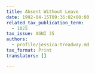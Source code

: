 ```yaml
---
title: Absent Without Leave
date: 1992-04-15T09:36:02+00:00
related_tax_publication_term:
  - 1025
tax_issue: AGNI 35
authors:
  - profile/jessica-treadway.md
tax_format: Print
translators: []

---
```

